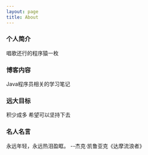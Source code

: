 ```yaml
---
layout: page
title: About
---
```


### 个人简介
唱歌还行的程序猿一枚

### 博客内容
Java程序员相关的学习笔记

### 远大目标
积少成多 希望可以坚持下去

### 名人名言
永远年轻，永远热泪盈眶。  --杰克·凯鲁亚克《达摩流浪者》
